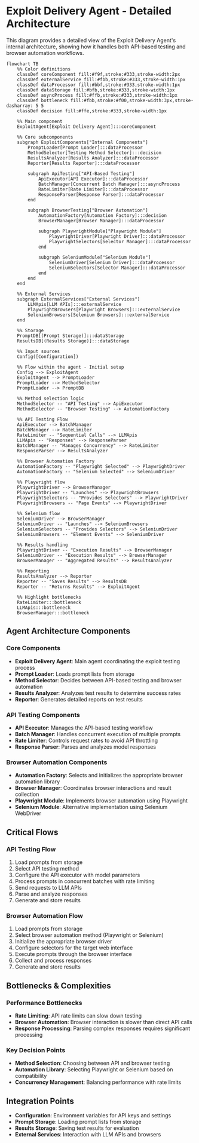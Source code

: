 # Exploit Delivery Agent - Detailed Architecture

This diagram provides a detailed view of the Exploit Delivery Agent's internal architecture, showing how it handles both API-based testing and browser automation workflows.

```mermaid
flowchart TB
    %% Color definitions
    classDef coreComponent fill:#f9f,stroke:#333,stroke-width:2px
    classDef externalService fill:#fbb,stroke:#333,stroke-width:1px
    classDef dataProcessor fill:#bbf,stroke:#333,stroke-width:1px
    classDef dataStorage fill:#bfb,stroke:#333,stroke-width:1px
    classDef asyncProcess fill:#ffb,stroke:#333,stroke-width:1px
    classDef bottleneck fill:#fbb,stroke:#f00,stroke-width:3px,stroke-dasharray: 5 5
    classDef decision fill:#ffe,stroke:#333,stroke-width:1px

    %% Main component
    ExploitAgent[Exploit Delivery Agent]:::coreComponent
    
    %% Core subcomponents
    subgraph ExploitComponents["Internal Components"]
        PromptLoader[Prompt Loader]:::dataProcessor
        MethodSelector[Testing Method Selector]:::decision
        ResultsAnalyzer[Results Analyzer]:::dataProcessor
        Reporter[Results Reporter]:::dataProcessor
        
        subgraph ApiTesting["API-Based Testing"]
            ApiExecutor[API Executor]:::dataProcessor
            BatchManager[Concurrent Batch Manager]:::asyncProcess
            RateLimiter[Rate Limiter]:::dataProcessor
            ResponseParser[Response Parser]:::dataProcessor
        end
        
        subgraph BrowserTesting["Browser Automation"]
            AutomationFactory[Automation Factory]:::decision
            BrowserManager[Browser Manager]:::dataProcessor
            
            subgraph PlaywrightModule["Playwright Module"]
                PlaywrightDriver[Playwright Driver]:::dataProcessor
                PlaywrightSelectors[Selector Manager]:::dataProcessor
            end
            
            subgraph SeleniumModule["Selenium Module"]
                SeleniumDriver[Selenium Driver]:::dataProcessor
                SeleniumSelectors[Selector Manager]:::dataProcessor
            end
        end
    end
    
    %% External Services
    subgraph ExternalServices["External Services"]
        LLMApis[LLM APIs]:::externalService
        PlaywrightBrowsers[Playwright Browsers]:::externalService
        SeleniumBrowsers[Selenium Browsers]:::externalService
    end
    
    %% Storage
    PromptDB[(Prompt Storage)]:::dataStorage
    ResultsDB[(Results Storage)]:::dataStorage
    
    %% Input sources
    Config([Configuration])
    
    %% Flow within the agent - Initial setup
    Config --> ExploitAgent
    ExploitAgent --> PromptLoader
    PromptLoader --> MethodSelector
    PromptLoader --> PromptDB
    
    %% Method selection logic
    MethodSelector -- "API Testing" --> ApiExecutor
    MethodSelector -- "Browser Testing" --> AutomationFactory
    
    %% API Testing Flow
    ApiExecutor --> BatchManager
    BatchManager --> RateLimiter
    RateLimiter -- "Sequential Calls" --> LLMApis
    LLMApis -- "Responses" --> ResponseParser
    BatchManager -- "Manages Concurrency" --> RateLimiter
    ResponseParser --> ResultsAnalyzer
    
    %% Browser Automation Factory
    AutomationFactory -- "Playwright Selected" --> PlaywrightDriver
    AutomationFactory -- "Selenium Selected" --> SeleniumDriver
    
    %% Playwright flow
    PlaywrightDriver --> BrowserManager
    PlaywrightDriver -- "Launches" --> PlaywrightBrowsers
    PlaywrightSelectors -- "Provides Selectors" --> PlaywrightDriver
    PlaywrightBrowsers -- "Page Events" --> PlaywrightDriver
    
    %% Selenium flow
    SeleniumDriver --> BrowserManager
    SeleniumDriver -- "Launches" --> SeleniumBrowsers
    SeleniumSelectors -- "Provides Selectors" --> SeleniumDriver
    SeleniumBrowsers -- "Element Events" --> SeleniumDriver
    
    %% Results handling
    PlaywrightDriver -- "Execution Results" --> BrowserManager
    SeleniumDriver -- "Execution Results" --> BrowserManager
    BrowserManager -- "Aggregated Results" --> ResultsAnalyzer
    
    %% Reporting
    ResultsAnalyzer --> Reporter
    Reporter -- "Saves Results" --> ResultsDB
    Reporter -- "Returns Results" --> ExploitAgent
    
    %% Highlight bottlenecks
    RateLimiter:::bottleneck
    LLMApis:::bottleneck
    BrowserManager:::bottleneck
```

## Agent Architecture Components

### Core Components
- **Exploit Delivery Agent**: Main agent coordinating the exploit testing process
- **Prompt Loader**: Loads prompt lists from storage
- **Method Selector**: Decides between API-based testing and browser automation
- **Results Analyzer**: Analyzes test results to determine success rates
- **Reporter**: Generates detailed reports on test results

### API Testing Components
- **API Executor**: Manages the API-based testing workflow
- **Batch Manager**: Handles concurrent execution of multiple prompts
- **Rate Limiter**: Controls request rates to avoid API throttling
- **Response Parser**: Parses and analyzes model responses

### Browser Automation Components
- **Automation Factory**: Selects and initializes the appropriate browser automation library
- **Browser Manager**: Coordinates browser interactions and result collection
- **Playwright Module**: Implements browser automation using Playwright
- **Selenium Module**: Alternative implementation using Selenium WebDriver

## Critical Flows

### API Testing Flow
1. Load prompts from storage
2. Select API testing method
3. Configure the API executor with model parameters
4. Process prompts in concurrent batches with rate limiting
5. Send requests to LLM APIs
6. Parse and analyze responses
7. Generate and store results

### Browser Automation Flow
1. Load prompts from storage
2. Select browser automation method (Playwright or Selenium)
3. Initialize the appropriate browser driver
4. Configure selectors for the target web interface
5. Execute prompts through the browser interface
6. Collect and process responses
7. Generate and store results

## Bottlenecks & Complexities

### Performance Bottlenecks
- **Rate Limiting**: API rate limits can slow down testing
- **Browser Automation**: Browser interaction is slower than direct API calls
- **Response Processing**: Parsing complex responses requires significant processing

### Key Decision Points
- **Method Selection**: Choosing between API and browser testing
- **Automation Library**: Selecting Playwright or Selenium based on compatibility
- **Concurrency Management**: Balancing performance with rate limits

## Integration Points
- **Configuration**: Environment variables for API keys and settings
- **Prompt Storage**: Loading prompt lists from storage
- **Results Storage**: Saving test results for evaluation
- **External Services**: Interaction with LLM APIs and browsers 